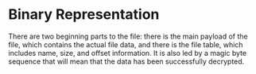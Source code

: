 # Binary Representation
There are two beginning parts to the file: there is the main payload of the 
file, which contains the actual file data, and there is the file table, which 
includes name, size, and offset information. It is also led by a magic byte 
sequence that will mean that the data has been successfully decrypted. 
